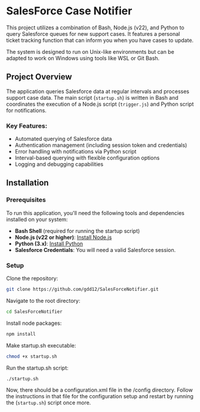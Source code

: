 #  SalesForce Case Notifier

This project utilizes a combination of Bash, Node.js (v22), and Python to query Salesforce queues for new support cases. It features a personal ticket tracking function that can inform you when you have cases to update.

The system is designed to run on Unix-like environments but can be adapted to work on Windows using tools like WSL or Git Bash.

## Project Overview

The application queries Salesforce data at regular intervals and processes support case data. The main script (`startup.sh`) is written in Bash and coordinates the execution of a Node.js script (`trigger.js`) and Python script for notifications.

### Key Features:
- Automated querying of Salesforce data
- Authentication management (including session token and credentials)
- Error handling with notifications via Python script
- Interval-based querying with flexible configuration options
- Logging and debugging capabilities

## Installation

### Prerequisites
To run this application, you'll need the following tools and dependencies installed on your system:

- **Bash Shell** (required for running the startup script)
- **Node.js (v22 or higher)**: [Install Node.js](https://nodejs.org/)
- **Python (3.x)**: [Install Python](https://www.python.org/downloads/)
- **Salesforce Credentials**: You will need a valid Salesforce session.

### Setup

Clone the repository:
```bash
git clone https://github.com/gdd12/SalesForceNotifier.git
```
Navigate to the root directory:
```bash
cd SalesForceNotifier
```
Install node packages:
```bash
npm install
```
Make startup.sh executable:
```bash
chmod +x startup.sh
```
Run the startup.sh script:
```bash
./startup.sh
```
Now, there should be a configuration.xml file in the /config directory. Follow the instructions in that file for the configuration setup and restart by running the (`startup.sh`) script once more.
